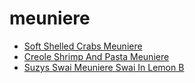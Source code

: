 # meuniere

 * [Soft Shelled Crabs Meuniere](index/s/soft-shelled-crabs-meuniere-104885.json)
 * [Creole Shrimp And Pasta Meuniere](index/c/creole-shrimp-and-pasta-meuniere.json)
 * [Suzys Swai Meuniere Swai In Lemon B](index/s/suzys-swai-meuniere-swai-in-lemon-b.json)
